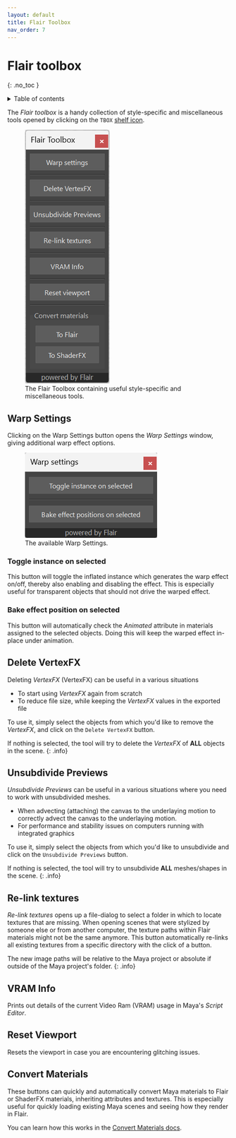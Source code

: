 ```yaml
---
layout: default
title: Flair Toolbox
nav_order: 7
---
```


# Flair toolbox
{: .no_toc }

<details close markdown="block">
  <summary>
    Table of contents
  </summary>
  {: .text-delta }
1. TOC
{:toc}
</details>

The _Flair toolbox_ is a handy collection of style-specific and miscellaneous  tools opened by clicking on the `TBOX` [shelf icon](/flair/getting-started/flair-shelf/).

<figure class="aio-ui aio-window">
	<img src="/media/toolbox/tbox.png" alt="Flair Toolbox window">
	<figcaption>The Flair Toolbox containing useful style-specific and miscellaneous tools.</figcaption>
</figure>

## Warp Settings
Clicking on the Warp Settings button opens the _Warp Settings_ window, giving additional warp effect options.

<figure class="aio-ui aio-window">
	<img src="/media/toolbox/warp/warp-settings.png" alt="Warp settings window">
	<figcaption>The available Warp Settings.</figcaption>
</figure>

### Toggle instance on selected
This button will toggle the inflated instance which generates the warp effect on/off, thereby also enabling and disabling the effect. This is especially useful for transparent objects that should not drive the warped effect.

### Bake effect position on selected
This button will automatically check the _Animated_ attribute in materials assigned to the selected objects. Doing this will keep the warped effect in-place under animation.

## Delete VertexFX
Deleting _VertexFX_ (VertexFX) can be useful in a various situations
* To start using _VertexFX_ again from scratch
* To reduce file size, while keeping the _VertexFX_ values in the exported file

To use it, simply select the objects from which you'd like to remove the _VertexFX_, and click on the `Delete VertexFX` button.

If nothing is selected, the tool will try to delete the _VertexFX_ of **ALL** objects in the scene.
{: .info}

## Unsubdivide Previews
_Unsubdivide Previews_ can be useful in a various situations where you need to work with unsubdivided meshes.
* When advecting (attaching) the canvas to the underlaying motion to correctly advect the canvas to the underlaying motion.
* For performance and stability issues on computers running with integrated graphics

To use it, simply select the objects from which you'd like to unsubdivide and click on the `Unsubdivide Previews` button.

If nothing is selected, the tool will try to unsubdivide **ALL** meshes/shapes in the scene.
{: .info}

## Re-link textures
_Re-link textures_ opens up a file-dialog to select a folder in which to locate textures that are missing. When opening scenes that were stylized by someone else or from another computer, the texture paths within Flair materials might not be the same anymore. This button automatically re-links all existing textures from a specific directory with the click of a button.

The new image paths will be relative to the Maya project or absolute if outside of the Maya project's folder.
{: .info}

## VRAM Info
Prints out details of the current Video Ram (VRAM) usage in Maya's _Script Editor_.

## Reset Viewport
Resets the viewport in case you are encountering glitching issues.

## Convert Materials
These buttons can quickly and automatically convert Maya materials to Flair or ShaderFX materials, inheriting attributes and textures. This is especially useful for quickly loading existing Maya scenes and seeing how they render in Flair. 

You can learn how this works in the [Convert Materials docs](/flair/materials/convert/#converting-multiple-objects-in-batch).


